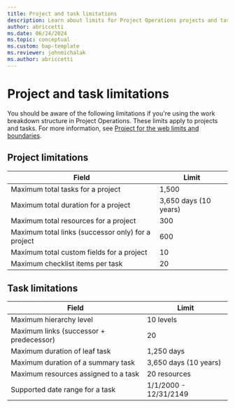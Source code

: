 ```yaml
---
title: Project and task limitations
description: Learn about limits for Project Operations projects and tasks.
author: abriccetti
ms.date: 06/24/2024
ms.topic: conceptual
ms.custom: bap-template
ms.reviewer: johnmichalak
ms.author: abriccetti
---
```


# Project and task limitations

You should be aware of the following limitations if you're using the work breakdown structure in Project Operations. These limits apply to projects and tasks. For more information, see [Project for the web limits and boundaries](/project-for-the-web/project-for-the-web-limits-and-boundaries).

## Project limitations

| Field                                              | Limit                |
| -------------------------------------------------- | -------------------- |
| Maximum total tasks for a project                  | 1,500                 |
| Maximum total duration for a project               | 3,650 days (10 years) |
| Maximum total resources for a project              | 300                  |
| Maximum total links (successor only) for a project | 600                  |
| Maximum total custom fields for a project          | 10                   |
| Maximum checklist items per task                   | 20                   |

 
## Task limitations

| Field                                   | Limit                 |
| --------------------------------------- | --------------------- |
| Maximum hierarchy level                 | 10 levels             |
| Maximum links (successor + predecessor) | 20                    |
| Maximum duration of leaf task           | 1,250 days             |
| Maximum duration of a summary task      | 3,650 days (10 years)  |
| Maximum resources assigned to a task    | 20 resources          |
| Supported date range for a task         | 1/1/2000 - 12/31/2149 |
